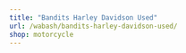 ```yaml
---
title: "Bandits Harley Davidson Used"
url: /wabash/bandits-harley-davidson-used/
shop: motorcycle
---
```

